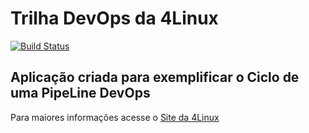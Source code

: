 # Trilha DevOps da 4Linux

<!-- Altere a Flag abaixo com sua URL do Travis -->
[![Build Status](https://travis-ci.com/markmenez/DevOpsLab-HelloWorld.svg?branch=master)](https://travis-ci.com/markmenez/DevOpsLab-HelloWorld)

## Aplicação criada para exemplificar o Ciclo de uma PipeLine DevOps


Para maiores informações acesse o [Site da 4Linux](https://www.4linux.com.br/cursos/devops)
